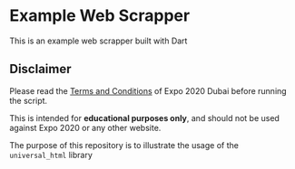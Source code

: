 # Example Web Scrapper

This is an example web scrapper built with Dart

## Disclaimer

Please read the [Terms and Conditions](https://www.expo2020dubai.com/en/legal/terms-and-conditions) of Expo 2020 Dubai before running the script.

This is intended for **educational purposes only**, and should not be used against Expo 2020 or any other website.

The purpose of this repository is to illustrate the usage of the `universal_html` library
